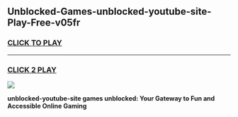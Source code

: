 
## Unblocked-Games-unblocked-youtube-site-Play-Free-v05fr
<h3>
<a href="https://premium76.site?title=unblocked-youtube-site&ref=23A">CLICK TO PLAY</a></h3>
<hr>

<h3>
<a href="https://premium76.site?title=unblocked-youtube-site&ref=23A">CLICK 2 PLAY</a>
  
</h3>

<a href="https://premium76.site?title=unblocked-youtube-site&ref=23A"><img src="https://clearcache.store/games.png"></a>


**unblocked-youtube-site games unblocked: Your Gateway to Fun and Accessible Online Gaming**
